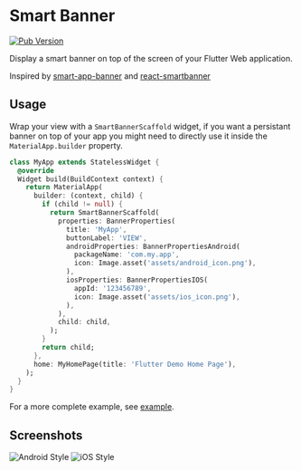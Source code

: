 # Smart Banner

[![Pub Version](https://img.shields.io/pub/v/smart_banner)](https://pub.dev/packages/smart_banner)

Display a smart banner on top of the screen of your Flutter Web application.

Inspired by [smart-app-banner](https://github.com/kudago/smart-app-banner/) and [react-smartbanner](https://github.com/patw0929/react-smartbanner)

## Usage

Wrap your view with a `SmartBannerScaffold` widget, if you want a persistant banner on top of your app you might need to directly use it inside the `MaterialApp.builder` property.

```dart
class MyApp extends StatelessWidget {
  @override
  Widget build(BuildContext context) {
    return MaterialApp(
      builder: (context, child) {
        if (child != null) {
          return SmartBannerScaffold(
            properties: BannerProperties(
              title: 'MyApp',
              buttonLabel: 'VIEW',
              androidProperties: BannerPropertiesAndroid(
                packageName: 'com.my.app',
                icon: Image.asset('assets/android_icon.png'),
              ),
              iosProperties: BannerPropertiesIOS(
                appId: '123456789',
                icon: Image.asset('assets/ios_icon.png'),
              ),
            ),
            child: child,
          );
        }
        return child;
      },
      home: MyHomePage(title: 'Flutter Demo Home Page'),
    );
  }
}
```

For a more complete example, see [example](https://github.com/TesteurManiak/smart_banner/blob/main/example/lib/main.dart).

## Screenshots

![Android Style](https://github.com/TesteurManiak/smart_banner/blob/main/screenshots/android_style.png?raw=true)
![iOS Style](https://github.com/TesteurManiak/smart_banner/blob/main/screenshots/ios_style.png?raw=true)